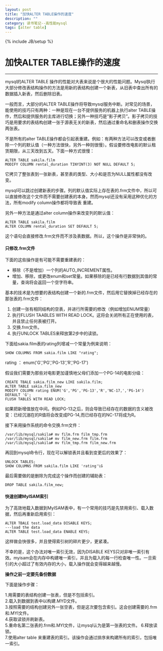 ```yaml
---
layout: post  
title: "加快ALTER TABLE操作的速度"
description: ""
category: 读书笔记--高性能mysql
tags: [alter table]
---
```

{% include JB/setup %}
# 加快ALTER TABLE操作的速度
---


  mysql的ALTER TABLE 操作的性能对大表来说是个很大的性能问题。Mysql执行大部分修改表结构操作的方法是用新的表结构创建一个新表，从旧表中查出所有的数据插入新表，然后删除旧表。

   一般而言，大部分的ALTER TABLE操作将导致mysql服务中断。对常见的场景，能使用的技巧只有两种：一种是现在一台不提供服务的机器上执行alter TABLE操作，然后和提供服务的主库进行切换；另外一种技巧是“影子拷贝”。影子拷贝的技巧是用要求的表结构创建一张于源表无关的新表，然后通过重命名和删表操作交换两张表。
   
   不是所有的alter TABLE操作都会引起表重建。例如：有两种方法可以改变或者删除一个列的默认值（一种方法很快，另外一种则很慢）。假设要修改电影的默认租赁期限，从三天改到五天。下面一种方式很慢：

	ALTER TABLE sakila.film  
	MODIFY COLUMN rental_duration TINYINT(3) NOT NULL DEFAULT 5;
	
  它拷贝了整张表到一张新表，甚至表的类型、大小和是否为NULL属性都没有改变。  
  
  mysql可以跳过创建新表的步骤。列的默认值实际上存在表的.frm文件中，所以可以直接修改这个文件而不需要创建表的本身。然而mysql还没有采用这种优化的方法，所有modify column操作都将导致表 重建。  
  
  另外一种方法是通过alter column操作来改变列的默认值：
	
	ALTER TABLE sakila.film
	ALTER COLUMN rental_duration SET DEFAULT 5;
  
这个语句会直接修改.frm文件而不涉及表数据。所以，这个操作是非常快的。


####  只修改.frm文件  

下面的这些操作是有可能不需要重建表的：
  
*   移除（不是增加）一个列的AUTO_INCREMENT属性。  
*   增加、移除，或更改enum和set常量。如果移除的是已经有行数据到其值的常量，查询将会返回一个空字符串。 

基本的技术是为想要的表结构创建一个新的.frm文件，然后用它替换掉已经存在的那张表的.frm文件：

1. 创建一张有相同结构的空表，并进行所需要的修改（例如增加ENUM常量）  
2. 执行FLUSH TAABLES WITH READ LOCK。这将会关闭所有正在使用的表，并且禁止任何表被打开。
3. 交换.frm文件。
4. 执行UNLOCK TABLES来释放第2步中的读锁。

下面给sakia.film表的rating列增减一个常量为例来说明：

	SHOW COLUMNS FROM sakia.film LIKE "rating";
	
rating ： enum('G','PG','PG-13','R','PG-17') 

假设我们需要为那些对电影更加谨慎地父母们添加一个PG-14的电影分级：  

	CREATE TBALE sakia.film_new LIKE sakila.film;  
	ALTER TABLE sakia.film_new
	MODIFY COLUMN rating ENUM('G','PG','PG-13','R','NC-17,','PG-14') DEFAULT 'G';
	FLUSH TABLES WITH READ LOCK;
	
如果把新增值放在中间。例如PG-13之后，则会导致已经存在的数据的含义被改变：已经沉溺在的R值将会改变成PG-14,而已经存在的NC-17将成为R。  

接下来用操作系统的命令交换.frm文件：

	/var/lib/mysql/sakila# mv film.frm film_tmp.frm
	/var/lib/mysql/sakila# mv film_new.frm film.frm 
	/var/lib/mysql/sakila# mv film_tmp.frm film_new.frm
	
再回到mysql命令行，现在可以解锁表并且看到变更后的效果了：

	UNLOCK TABLES;
	SHOW COLUMNS FROM sakila.film LIKE 'rating'\G
	
最后需要做的是删除为完成这个操作而创建的辅助表：

	DROP TABLE sakila.film_new;
	
#### 快速创建MyISAM索引  

为了高效地载入数据到MyISAM表中，有一个常用的技巧是先禁用索引、载入数据，然后再重新启用索引：

	ALTER TBALE test.load_data DISABLE KEYS;
	---load the data
	ALTER TABLE test.load_data ENABLE KEYS;  
	
这样做会快很多，并且使得索引树的碎片更少，更紧凑。   

不幸的是，这个办法对唯一索引无效，因为DISABLE KEYS只对非唯一索引有效。myisam会在内存中构建唯一索引，并且为载入的每一行检查唯一性。一旦索引的大小超过了有效内存的大小，载入操作就会变得越来越慢。

**操作之前一定要先备份数据**  

下面是操作步骤：  

1.用需要的表结构创建一张表，但是不包括索引。  
2.载入到数据到表中以构建.MYD文件。  
3.按照需要的结构创建另外一张空表，但是这次要包含索引。这会创建需要的.frm和.MYI文件。  
4.获取读锁并刷新表。  
5.重命名第二张表的.frm和.MYI文件，让mysql认为是第一张表的文件。
6.释放读锁。  
7.使用alter table 来重建表的索引。该操作会通过排序来构建所有的索引，包括唯一索引。


